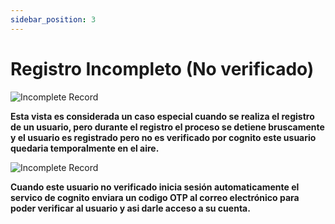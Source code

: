 ```yaml
---
sidebar_position: 3
---
```


# Registro Incompleto (No verificado)

![Incomplete Record](/img/store-usuario/incomplete-1.png )

**Esta vista es considerada un caso especial cuando se realiza el registro de un usuario\, pero durante el registro el proceso se detiene bruscamente y el usuario es registrado pero no es verificado por cognito este usuario quedaria temporalmente en el aire.**

![Incomplete Record](/img/store-usuario/incomplete-2.png )

**Cuando este usuario no verificado inicia sesión automaticamente el servico de cognito enviara un codigo OTP al correo electrónico para poder verificar al usuario y asi darle acceso a su cuenta.**
